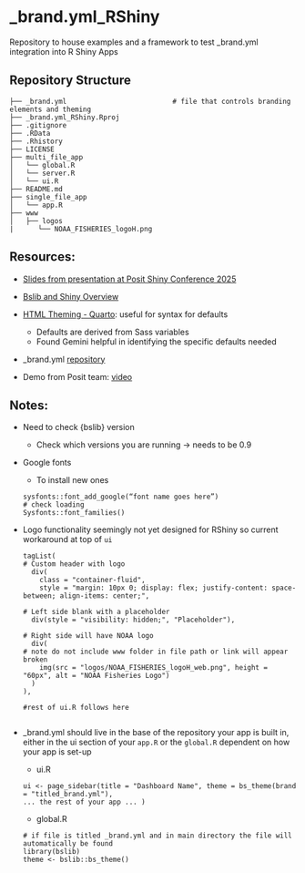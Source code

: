 # _brand.yml_RShiny
Repository to house examples and a framework to test _brand.yml integration into R Shiny Apps

## Repository Structure
   ```{r}
├── _brand.yml                          # file that controls branding elements and theming
├── _brand.yml_RShiny.Rproj
├── .gitignore
├── .RData
├── .Rhistory
├── LICENSE
├── multi_file_app
│   └── global.R       
│   └── server.R       
│   └── ui.R       
├── README.md
├── single_file_app                       
│   └── app.R
├── www  
│   ├── logos
|      └── NOAA_FISHERIES_logoH.png
   ```

 ## Resources:

-   [Slides from presentation at Posit Shiny Conference
    2025](https://slides.garrickadenbuie.com/brand-yml-shiny/#/title-slide)

-   [Bslib and Shiny
    Overview](https://shiny.posit.co/blog/posts/bslib-0.9.0/?_gl=1*1punm69*_ga*MTg2NTYwNDY0MC4xNzQ4OTg3NDk1*_ga_2C0WZ1JHG0*czE3NDg5ODc0OTUkbzEkZzEkdDE3NDg5ODg2NzQkajYwJGwwJGgw)

-   [HTML Theming -
    Quarto](https://quarto.org/docs/output-formats/html-themes.html#sass-variables): useful for
    syntax for defaults

    -   Defaults are derived from Sass variables
    -   Found Gemini helpful in identifying the specific defaults needed

-   \_brand.yml [repository](https://github.com/posit-dev/brand-yml?tab=readme-ov-file)

-   Demo from Posit team: [video](https://www.youtube.com/watch?v=U48y0_yzEPY)

## Notes:

-   Need to check {bslib} version

    -   Check which versions you are running -\> needs to be 0.9

-   Google fonts

    -   To install new ones

    ```{r}
    sysfonts::font_add_google(“font name goes here”)
    # check loading
    Sysfonts::font_families() 
    ```

-   Logo functionality seemingly not yet designed for RShiny so current workaround at top of
    `ui`

    ```{r}
    tagList(
    # Custom header with logo
      div(
        class = "container-fluid",
        style = "margin: 10px 0; display: flex; justify-content: space-between; align-items: center;",

    # Left side blank with a placeholder
      div(style = "visibility: hidden;", "Placeholder"),

    # Right side will have NOAA logo
      div(
    # note do not include www folder in file path or link will appear broken
        img(src = "logos/NOAA_FISHERIES_logoH_web.png", height = "60px", alt = "NOAA Fisheries Logo")
      )
    ),

    #rest of ui.R follows here
      
    ```

-   \_brand.yml should live in the base of the repository your app is built in, either in the
    ui section of your `app.R` or the `global.R` dependent on how your app is set-up

    -   ui.R

    ```{r}
    ui <- page_sidebar(title = "Dashboard Name", theme = bs_theme(brand = "titled_brand.yml"),
    ... the rest of your app ... ) 
    ```

    -   global.R

    ```{r}
    # if file is titled _brand.yml and in main directory the file will automatically be found
    library(bslib)
    theme <- bslib::bs_theme()
    ```
